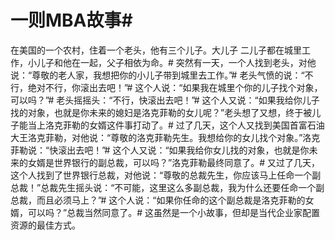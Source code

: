 # 一则MBA故事#
在美国的一个农村，住着一个老头，他有三个儿子。大儿子 二儿子都在城里工作，小儿子和他在一起，父子相依为命。# 突然有一天，一个人找到老头，对他说：“尊敬的老人家，我想把你的小儿子带到城里去工作。”# 老头气愤的说：“不行，绝对不行，你滚出去吧！”# 这个人说：“如果我在城里个你的儿子找个对象，可以吗？”# 老头摇摇头：“不行，快滚出去吧！”# 这个人又说：“如果我给你儿子找的对象，也就是你未来的媳妇是洛克菲勒的女儿呢？”老头想了又想，终于被儿子能当上洛克菲勒的女婿这件事打动了。# 过了几天，这个人又找到美国首富石油大王洛克菲勒，对他说：“尊敬的洛克菲勒先生。我想给你的女儿找个对象。”洛克菲勒说：“快滚出去吧！”# 这个人又说：“如果我给你女儿找的对象，也就是你未来的女婿是世界银行的副总裁，可以吗？”洛克菲勒最终同意了。# 又过了几天，这个人找到了世界银行总裁，对他说：“尊敬的总裁先生，你应该马上任命一个副总裁！”总裁先生摇头说：“不可能，这里这么多副总裁，我为什么还要任命一个副总裁，而且必须马上？”# 这个人说：“如果你任命的这个副总裁是洛克菲勒的女婿，可以吗？”总裁当然同意了。# 这虽然是一个小故事，但却是当代企业家配置资源的最佳方式。
  